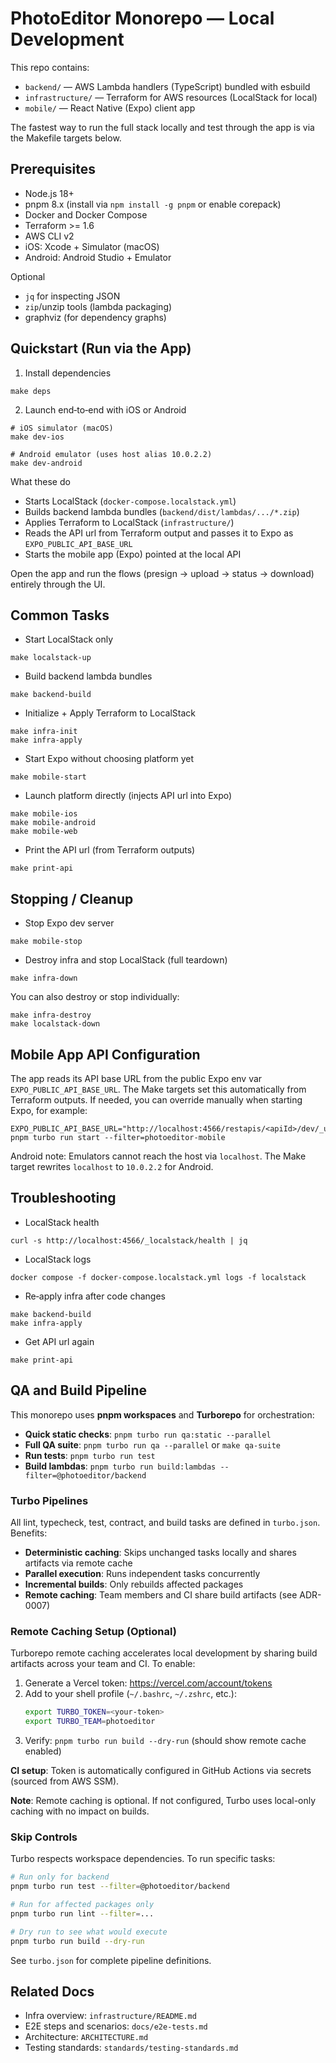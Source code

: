 # PhotoEditor Monorepo — Local Development

This repo contains:
- `backend/` — AWS Lambda handlers (TypeScript) bundled with esbuild
- `infrastructure/` — Terraform for AWS resources (LocalStack for local)
- `mobile/` — React Native (Expo) client app

The fastest way to run the full stack locally and test through the app is via the Makefile targets below.

## Prerequisites
- Node.js 18+
- pnpm 8.x (install via `npm install -g pnpm` or enable corepack)
- Docker and Docker Compose
- Terraform >= 1.6
- AWS CLI v2
- iOS: Xcode + Simulator (macOS)
- Android: Android Studio + Emulator

Optional
- `jq` for inspecting JSON
- `zip`/unzip tools (lambda packaging)
- graphviz (for dependency graphs)

## Quickstart (Run via the App)

1) Install dependencies
```
make deps
```

2) Launch end‑to‑end with iOS or Android
```
# iOS simulator (macOS)
make dev-ios

# Android emulator (uses host alias 10.0.2.2)
make dev-android
```

What these do
- Starts LocalStack (`docker-compose.localstack.yml`)
- Builds backend lambda bundles (`backend/dist/lambdas/.../*.zip`)
- Applies Terraform to LocalStack (`infrastructure/`)
- Reads the API url from Terraform output and passes it to Expo as `EXPO_PUBLIC_API_BASE_URL`
- Starts the mobile app (Expo) pointed at the local API

Open the app and run the flows (presign → upload → status → download) entirely through the UI.

## Common Tasks

- Start LocalStack only
```
make localstack-up
```

- Build backend lambda bundles
```
make backend-build
```

- Initialize + Apply Terraform to LocalStack
```
make infra-init
make infra-apply
```

- Start Expo without choosing platform yet
```
make mobile-start
```

- Launch platform directly (injects API url into Expo)
```
make mobile-ios
make mobile-android
make mobile-web
```

- Print the API url (from Terraform outputs)
```
make print-api
```

## Stopping / Cleanup

- Stop Expo dev server
```
make mobile-stop
```

- Destroy infra and stop LocalStack (full teardown)
```
make infra-down
```

You can also destroy or stop individually:
```
make infra-destroy
make localstack-down
```

## Mobile App API Configuration

The app reads its API base URL from the public Expo env var `EXPO_PUBLIC_API_BASE_URL`. The Make targets set this automatically from Terraform outputs. If needed, you can override manually when starting Expo, for example:
```
EXPO_PUBLIC_API_BASE_URL="http://localhost:4566/restapis/<apiId>/dev/_user_request_" pnpm turbo run start --filter=photoeditor-mobile
```

Android note: Emulators cannot reach the host via `localhost`. The Make target rewrites `localhost` to `10.0.2.2` for Android.

## Troubleshooting

- LocalStack health
```
curl -s http://localhost:4566/_localstack/health | jq
```

- LocalStack logs
```
docker compose -f docker-compose.localstack.yml logs -f localstack
```

- Re‑apply infra after code changes
```
make backend-build
make infra-apply
```

- Get API url again
```
make print-api
```

## QA and Build Pipeline

This monorepo uses **pnpm workspaces** and **Turborepo** for orchestration:

- **Quick static checks**: `pnpm turbo run qa:static --parallel`
- **Full QA suite**: `pnpm turbo run qa --parallel` or `make qa-suite`
- **Run tests**: `pnpm turbo run test`
- **Build lambdas**: `pnpm turbo run build:lambdas --filter=@photoeditor/backend`

### Turbo Pipelines

All lint, typecheck, test, contract, and build tasks are defined in `turbo.json`. Benefits:
- **Deterministic caching**: Skips unchanged tasks locally and shares artifacts via remote cache
- **Parallel execution**: Runs independent tasks concurrently
- **Incremental builds**: Only rebuilds affected packages
- **Remote caching**: Team members and CI share build artifacts (see ADR-0007)

### Remote Caching Setup (Optional)

Turborepo remote caching accelerates local development by sharing build artifacts across your team and CI. To enable:

1. Generate a Vercel token: https://vercel.com/account/tokens
2. Add to your shell profile (`~/.bashrc`, `~/.zshrc`, etc.):
   ```bash
   export TURBO_TOKEN=<your-token>
   export TURBO_TEAM=photoeditor
   ```
3. Verify: `pnpm turbo run build --dry-run` (should show remote cache enabled)

**CI setup**: Token is automatically configured in GitHub Actions via secrets (sourced from AWS SSM).

**Note**: Remote caching is optional. If not configured, Turbo uses local-only caching with no impact on builds.

### Skip Controls

Turbo respects workspace dependencies. To run specific tasks:
```bash
# Run only for backend
pnpm turbo run test --filter=@photoeditor/backend

# Run for affected packages only
pnpm turbo run lint --filter=...

# Dry run to see what would execute
pnpm turbo run build --dry-run
```

See `turbo.json` for complete pipeline definitions.

## Related Docs
- Infra overview: `infrastructure/README.md`
- E2E steps and scenarios: `docs/e2e-tests.md`
- Architecture: `ARCHITECTURE.md`
- Testing standards: `standards/testing-standards.md`
